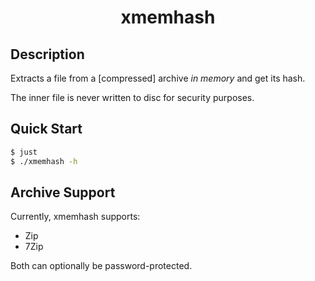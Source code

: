 <h1 align="center">xmemhash</h1>

## Description

Extracts a file from a [compressed] archive *in memory* and get its hash.

The inner file is never written to disc for security purposes.

## Quick Start

```bash
$ just
$ ./xmemhash -h
```

## Archive Support

Currently, xmemhash supports:
  - Zip
  - 7Zip

Both can optionally be password-protected.
